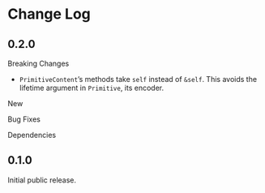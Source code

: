# Change Log

## 0.2.0

Breaking Changes

*  `PrimitiveContent`’s methods take `self` instead of `&self`. This
   avoids the lifetime argument in `Primitive`, its encoder.

New

Bug Fixes

Dependencies


## 0.1.0

Initial public release.

